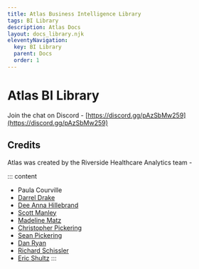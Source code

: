 ```yaml
---
title: Atlas Business Intelligence Library
tags: BI Library
description: Atlas Docs
layout: docs_library.njk
eleventyNavigation:
  key: BI Library
  parent: Docs
  order: 1
---
```


# Atlas BI Library

Join the chat on Discord - [https://discord.gg/pAzSbMw259](https://discord.gg/pAzSbMw259)

## Credits

Atlas was created by the Riverside Healthcare Analytics team -

::: content
* Paula Courville
* [Darrel Drake](https://www.linkedin.com/in/darrel-drake-57562529)
* [Dee Anna Hillebrand](https://github.com/DHillebrand2016)
* [Scott Manley](https://github.com/Scott-Manley)
* [Madeline Matz](mailto:mmatz@RHC.net)
* [Christopher Pickering](https://github.com/christopherpickering)
* [Sean Pickering](https://github.com/Sean-Pickering)
* [Dan Ryan](https://github.com/danryan1011)
* [Richard Schissler](https://github.com/schiss152)
* [Eric Shultz](https://github.com/eshultz)
:::
